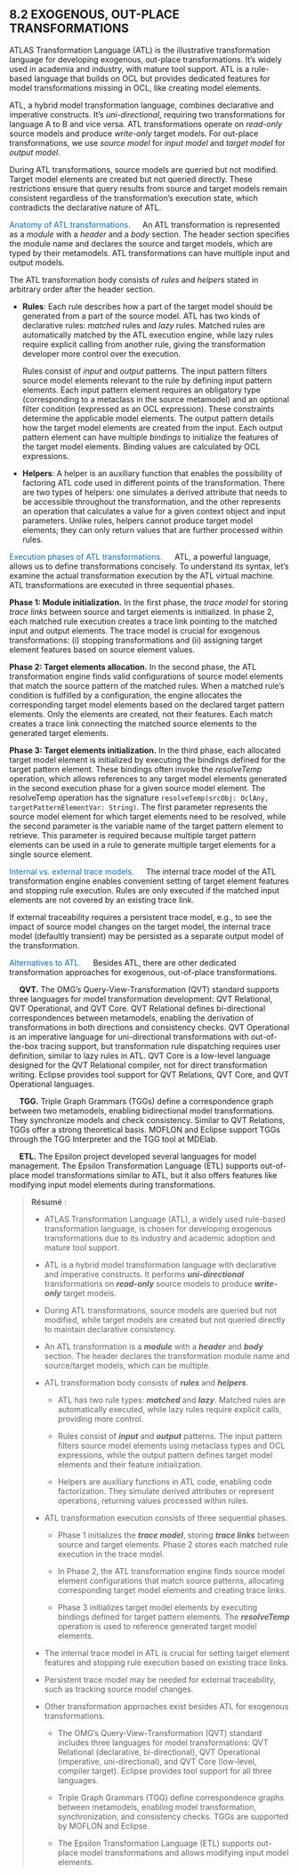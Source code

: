 ## 8.2 EXOGENOUS, OUT-PLACE TRANSFORMATIONS

ATLAS Transformation Language (ATL) is the illustrative transformation language for developing exogenous, out-place transformations. It’s widely used in academia and industry, with mature tool support. ATL is a rule-based language that builds on OCL but provides dedicated features for model transformations missing in OCL, like creating model elements.

ATL, a hybrid model transformation language, combines declarative and imperative constructs. It’s *uni-directional*, requiring two transformations for language A to B and vice versa. ATL transformations operate on *read-only* source models and produce *write-only* target models. For out-place transformations, we use *source model* for *input model* and *target model* for *output model*.

During ATL transformations, source models are queried but not modified. Target model elements are created but not queried directly. These restrictions ensure that query results from source and target models remain consistent regardless of the transformation’s execution state, which contradicts the declarative nature of ATL.

<font style="color: #006ec7 ">Anatomy of ATL transformations.</font> &emsp; An ATL transformation is represented as a *module* with a *header* and a *body* section. The header section specifies the module name and declares the source and target models, which are typed by their metamodels. ATL transformations can have multiple input and output models.

The ATL transformation body consists of *rules* and *helpers* stated in arbitrary order after the header section.

* **Rules**: Each rule describes how a part of the target model should be generated from a part of the source model. ATL has two kinds of declarative rules: *matched* rules and *lazy* rules. Matched rules are automatically matched by the ATL execution engine, while lazy rules require explicit calling from another rule, giving the transformation developer more control over the execution.

	Rules consist of *input* and *output* patterns. The input pattern filters source model elements relevant to the rule by defining input pattern elements. Each input pattern element requires an obligatory type (corresponding to a metaclass in the source metamodel) and an optional filter condition (expressed as an OCL expression). These constraints determine the applicable model elements. The output pattern details how the target model elements are created from the input. Each output pattern element can have multiple *bindings* to initialize the features of the target model elements. Binding values are calculated by OCL expressions.

* **Helpers**: A helper is an auxiliary function that enables the possibility of factoring ATL code used in different points of the transformation. There are two types of helpers: one simulates a derived attribute that needs to be accessible throughout the transformation, and the other represents an operation that calculates a value for a given context object and input parameters. Unlike rules, helpers cannot produce target model elements; they can only return values that are further processed within rules.

<font style="color: #006ec7 ">Execution phases of ATL transformations.</font> &emsp; ATL, a powerful language, allows us to define transformations concisely. To understand its syntax, let’s examine the actual transformation execution by the ATL virtual machine. ATL transformations are executed in three sequential phases.

**Phase 1: Module initialization.** In the first phase, the *trace model* for storing *trace links* between source and target elements is initialized. In phase 2, each matched rule execution creates a trace link pointing to the matched input and output elements. The trace model is crucial for exogenous transformations: (i) stopping transformations and (ii) assigning target element features based on source element values.

**Phase 2: Target elements allocation.** In the second phase, the ATL transformation engine finds valid configurations of source model elements that match the source pattern of the matched rules. When a matched rule’s condition is fulfilled by a configuration, the engine allocates the corresponding target model elements based on the declared target pattern elements. Only the elements are created, not their features. Each match creates a trace link connecting the matched source elements to the generated target elements.

**Phase 3: Target elements initialization.** In the third phase, each allocated target model element is initialized by executing the bindings defined for the target pattern element. These bindings often invoke the *resolveTemp* operation, which allows references to any target model elements generated in the second execution phase for a given source model element. The resolveTemp operation has the signature `resolveTemp(srcObj: OclAny, targetPatternElementVar: String)`. The first parameter represents the source model element for which target elements need to be resolved, while the second parameter is the variable name of the target pattern element to retrieve. This parameter is required because multiple target pattern elements can be used in a rule to generate multiple target elements for a single source element.

<font style="color: #006ec7 ">Internal vs. external trace models.</font> &emsp; The internal trace model of the ATL transformation engine enables convenient setting of target element features and stopping rule execution. Rules are only executed if the matched input elements are not covered by an existing trace link.

If external traceability requires a persistent trace model, e.g., to see the impact of source model changes on the target model, the internal trace model (defaultly transient) may be persisted as a separate output model of the transformation.

<font style="color: #006ec7 ">Alternatives to ATL.</font> &emsp; Besides ATL, there are other dedicated transformation approaches for exogenous, out-of-place transformations.

&emsp; **QVT.** The OMG’s Query-View-Transformation (QVT) standard supports three languages for model transformation development: QVT Relational, QVT Operational, and QVT Core. QVT Relational defines bi-directional correspondences between metamodels, enabling the derivation of transformations in both directions and consistency checks. QVT Operational is an imperative language for uni-directional transformations with out-of-the-box tracing support, but transformation rule dispatching requires user definition, similar to lazy rules in ATL. QVT Core is a low-level language designed for the QVT Relational compiler, not for direct transformation writing. Eclipse provides tool support for QVT Relations, QVT Core, and QVT Operational languages.

&emsp; **TGG.** Triple Graph Grammars (TGGs) define a correspondence graph between two metamodels, enabling bidirectional model transformations. They synchronize models and check consistency. Similar to QVT Relations, TGGs offer a strong theoretical basis. MOFLON and Eclipse support TGGs through the TGG Interpreter and the TGG tool at MDElab.

&emsp; **ETL.** The Epsilon project developed several languages for model management. The Epsilon Transformation Language (ETL) supports out-of-place model transformations similar to ATL, but it also offers features like modifying input model elements during transformations.

> **Résumé** :
> 
> * ATLAS Transformation Language (ATL), a widely used rule-based transformation language, is chosen for developing exogenous transformations due to its industry and academic adoption and mature tool support.
> 
> * ATL is a hybrid model transformation language with declarative and imperative constructs. It performs ***uni-directional*** transformations on ***read-only*** source models to produce ***write-only*** target models.
> 
> * During ATL transformations, source models are queried but not modified, while target models are created but not queried directly to maintain declarative consistency.
> 
> * An ATL transformation is a ***module*** with a ***header*** and ***body*** section. The header declares the transformation module name and source/target models, which can be multiple.
> 
> * ATL transformation body consists of ***rules*** and ***helpers***.
> 
>	 * ATL has two rule types: ***matched*** and ***lazy***. Matched rules are automatically executed, while lazy rules require explicit calls, providing more control.
> 
>	 * Rules consist of ***input*** and ***output*** patterns. The input pattern filters source model elements using metaclass types and OCL expressions, while the output pattern defines target model elements and their feature initialization.
> 
>	 * Helpers are auxiliary functions in ATL code, enabling code factorization. They simulate derived attributes or represent operations, returning values processed within rules.
> 
> * ATL transformation execution consists of three sequential phases.
> 
>	 * Phase 1 initializes the ***trace model***, storing ***trace links*** between source and target elements. Phase 2 stores each matched rule execution in the trace model.
> 
>	 * In Phase 2, the ATL transformation engine finds source model element configurations that match source patterns, allocating corresponding target model elements and creating trace links.
> 
>	 * Phase 3 initializes target model elements by executing bindings defined for target pattern elements. The ***resolveTemp*** operation is used to reference generated target model elements.
> 
> * The internal trace model in ATL is crucial for setting target element features and stopping rule execution based on existing trace links.
> 
> * Persistent trace model may be needed for external traceability, such as tracking source model changes.
> 
> * Other transformation approaches exist besides ATL for exogenous transformations.
> 
>	 * The OMG’s Query-View-Transformation (QVT) standard includes three languages for model transformations: QVT Relational (declarative, bi-directional), QVT Operational (imperative, uni-directional), and QVT Core (low-level, compiler target). Eclipse provides tool support for all three languages.
> 
>	 * Triple Graph Grammars (TGG) define correspondence graphs between metamodels, enabling model transformation, synchronization, and consistency checks. TGGs are supported by MOFLON and Eclipse.
> 
>	 * The Epsilon Transformation Language (ETL) supports out-place model transformations and allows modifying input model elements.